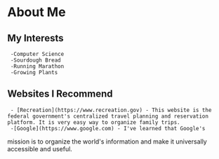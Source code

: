 # About Me
## My Interests
     -Computer Science
     -Sourdough Bread
     -Running Marathon
     -Growing Plants
## Websites I Recommend
     - [Recreation](https://www.recreation.gov) - This website is the federal government's centralized travel planning and reservation platform. It is very easy way to organize family trips.
     -[Google](https://www.google.com) - I've learned that Google's       
mission is to organize the world's information and make it universally accessible and useful. 